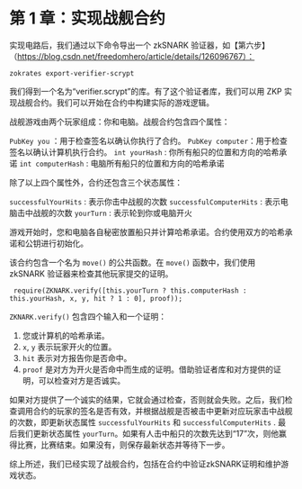 # 第 1 章：实现战舰合约

实现电路后，我们通过以下命令导出一个 zkSNARK 验证器，如【第六步】（https://blog.csdn.net/freedomhero/article/details/126096767）：

```
zokrates export-verifier-scrypt
```

我们得到一个名为“verifier.scrypt”的库。有了这个验证者库，我们可以用 ZKP 实现战舰合约。我们可以开始在合约中构建实际的游戏逻辑。

战舰游戏由两个玩家组成：你和电脑。战舰合约包含四个属性：

`PubKey you` ：用于检查签名以确认你执行了合约。
`PubKey computer`：用于检查签名以确认计算机执行合约。
`int yourHash` : 你所有船只的位置和方向的哈希承诺
`int computerHash` : 电脑所有船只的位置和方向的哈希承诺

除了以上四个属性外，合约还包含三个状态属性：

`successfulYourHits` : 表示你击中战舰的次数
`successfulComputerHits` : 表示电脑击中战舰的次数
`yourTurn` : 表示轮到你或电脑开火


游戏开始时，您和电脑各自秘密放置船只并计算哈希承诺。合约使用双方的哈希承诺和公钥进行初始化。


该合约包含一个名为 `move()` 的公共函数。在 `move()` 函数中，我们使用 zkSNARK 验证器来检查其他玩家提交的证明。


```
 require(ZKNARK.verify([this.yourTurn ? this.computerHash : this.yourHash, x, y, hit ? 1 : 0], proof));
```

`ZKNARK.verify()` 包含四个输入和一个证明：


1. 您或计算机的哈希承诺。
2. `x`, `y` 表示玩家开火的位置。
3. `hit` 表示对方报告你是否命中。
4. `proof` 是对方为开火是否命中而生成的证明。借助验证者库和对方提供的证明，可以检查对方是否诚实。

如果对方提供了一个诚实的结果，它就会通过检查，否则就会失败。之后，我们检查调用合约的玩家的签名是否有效，并根据战舰是否被击中更新对应玩家击中战舰的次数，即更新状态属性 `successfulYourHits` 和 `successfulComputerHits` . 最后我们更新状态属性 `yourTurn`。如果有人击中船只的次数先达到“17”次，则他赢得比赛，比赛结束。如果没有，则保存最新状态并等待下一步。


综上所述，我们已经实现了战舰合约，包括在合约中验证zkSNARK证明和维护游戏状态。
